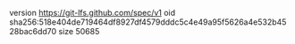 version https://git-lfs.github.com/spec/v1
oid sha256:518e404de719464df8927df4579dddc5c4e49a95f5626a4e532b4528bac6dd70
size 50685
